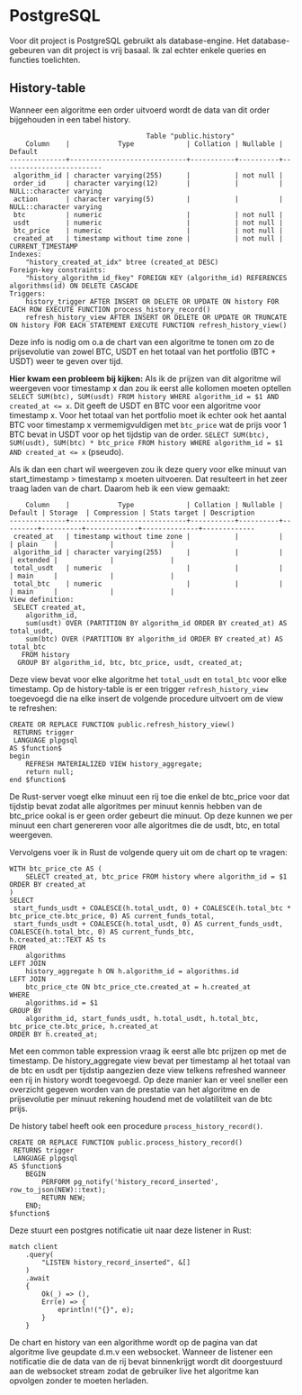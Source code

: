 # PostgreSQL

Voor dit project is PostgreSQL gebruikt als database-engine. Het database-gebeuren van dit project is vrij basaal. Ik zal echter enkele queries en functies toelichten.

## History-table
Wanneer een algoritme een order uitvoerd wordt de data van dit order bijgehouden in een tabel history.
```
                                  Table "public.history"
    Column    |            Type             | Collation | Nullable |         Default
--------------+-----------------------------+-----------+----------+-------------------------
 algorithm_id | character varying(255)      |           | not null |
 order_id     | character varying(12)       |           |          | NULL::character varying
 action       | character varying(5)        |           |          | NULL::character varying
 btc          | numeric                     |           | not null |
 usdt         | numeric                     |           | not null |
 btc_price    | numeric                     |           | not null |
 created_at   | timestamp without time zone |           | not null | CURRENT_TIMESTAMP
Indexes:
    "history_created_at_idx" btree (created_at DESC)
Foreign-key constraints:
    "history_algorithm_id_fkey" FOREIGN KEY (algorithm_id) REFERENCES algorithms(id) ON DELETE CASCADE
Triggers:
    history_trigger AFTER INSERT OR DELETE OR UPDATE ON history FOR EACH ROW EXECUTE FUNCTION process_history_record()
    refresh_history_view AFTER INSERT OR DELETE OR UPDATE OR TRUNCATE ON history FOR EACH STATEMENT EXECUTE FUNCTION refresh_history_view()
```

Deze info is nodig om o.a de chart van een algoritme te tonen om zo de prijsevolutie van zowel BTC, USDT en het totaal van het portfolio (BTC + USDT) weer te geven over tijd.

**Hier kwam een probleem bij kijken:** Als ik de prijzen van dit algoritme wil weergeven voor timestamp x dan zou ik eerst alle kollomen moeten optellen `SELECT SUM(btc), SUM(usdt) FROM history WHERE algorithm_id = $1 AND created_at <= x`.
Dit geeft de USDT en BTC voor een algoritme voor timestamp x. Voor het totaal van het portfolio moet ik echter ook het aantal BTC voor timestamp x vermemigvuldigen met `btc_price` wat de prijs voor 1 BTC bevat in USDT voor op het tijdstip van de order.
`SELECT SUM(btc), SUM(usdt), SUM(btc) * btc_price FROM history WHERE algorithm_id = $1 AND created_at <= x` (pseudo).

Als ik dan een chart wil weergeven zou ik deze query voor elke minuut van start_timestamp > timestamp x moeten uitvoeren. Dat resulteert in het zeer traag laden van de chart. Daarom heb ik een view gemaakt:
```
    Column    |            Type             | Collation | Nullable | Default | Storage  | Compression | Stats target | Description
--------------+-----------------------------+-----------+----------+---------+----------+-------------+--------------+-------------
 created_at   | timestamp without time zone |           |          |         | plain    |             |              |
 algorithm_id | character varying(255)      |           |          |         | extended |             |              |
 total_usdt   | numeric                     |           |          |         | main     |             |              |
 total_btc    | numeric                     |           |          |         | main     |             |              |
View definition:
 SELECT created_at,
    algorithm_id,
    sum(usdt) OVER (PARTITION BY algorithm_id ORDER BY created_at) AS total_usdt,
    sum(btc) OVER (PARTITION BY algorithm_id ORDER BY created_at) AS total_btc
   FROM history
  GROUP BY algorithm_id, btc, btc_price, usdt, created_at;
```

Deze view bevat voor elke algoritme het `total_usdt` en `total_btc` voor elke timestamp. Op de history-table is er een trigger `refresh_history_view` toegevoegd die na elke insert de volgende procedure uitvoert om de view te refreshen:
```
CREATE OR REPLACE FUNCTION public.refresh_history_view()
 RETURNS trigger
 LANGUAGE plpgsql
AS $function$
begin
    REFRESH MATERIALIZED VIEW history_aggregate;
    return null;
end $function$
```

De Rust-server voegt elke minuut een rij toe die enkel de btc_price voor dat tijdstip bevat zodat alle algoritmes per minuut kennis hebben van de btc_price ookal is er geen order gebeurt die minuut. Op deze kunnen we per minuut een chart genereren
voor alle algoritmes die de usdt, btc, en total weergeven.

Vervolgens voer ik in Rust de volgende query uit om de chart op te vragen:
```
WITH btc_price_cte AS (
    SELECT created_at, btc_price FROM history where algorithm_id = $1 ORDER BY created_at
)
SELECT
 start_funds_usdt + COALESCE(h.total_usdt, 0) + COALESCE(h.total_btc * btc_price_cte.btc_price, 0) AS current_funds_total,
 start_funds_usdt + COALESCE(h.total_usdt, 0) AS current_funds_usdt,
COALESCE(h.total_btc, 0) AS current_funds_btc,
h.created_at::TEXT AS ts
FROM
    algorithms
LEFT JOIN
    history_aggregate h ON h.algorithm_id = algorithms.id
LEFT JOIN
    btc_price_cte ON btc_price_cte.created_at = h.created_at
WHERE
    algorithms.id = $1
GROUP BY
    algorithm_id, start_funds_usdt, h.total_usdt, h.total_btc, btc_price_cte.btc_price, h.created_at
ORDER BY h.created_at;
```

Met een common table expression vraag ik eerst alle btc prijzen op met de timestamp. De history_aggregate view bevat per timestamp al het totaal van de btc en usdt per tijdstip aangezien deze view telkens refreshed wanneer een rij in history wordt toegevoegd.
Op deze manier kan er veel sneller een overzicht gegeven worden van de prestatie van het algoritme en de prijsevolutie per minuut rekening houdend met de volatiliteit van de btc prijs.

De history tabel heeft ook een procedure `process_history_record()`.
```
CREATE OR REPLACE FUNCTION public.process_history_record()
 RETURNS trigger
 LANGUAGE plpgsql
AS $function$
    BEGIN
        PERFORM pg_notify('history_record_inserted', row_to_json(NEW)::text);
        RETURN NEW;
    END;
$function$
```

Deze stuurt een postgres notificatie uit naar deze listener in Rust:
```
match client
    .query(
        "LISTEN history_record_inserted", &[]
    )
    .await
    {
        Ok(_) => (),
        Err(e) => {
            eprintln!("{}", e);
        }
    }
```

De chart en history van een algorithme wordt op de pagina van dat algoritme live geupdate d.m.v een websocket. Wanneer de listener een notificatie die de data van de rij bevat binnenkrijgt wordt dit doorgestuurd aan de websocket stream zodat de gebruiker live het algoritme kan opvolgen zonder te moeten herladen.
